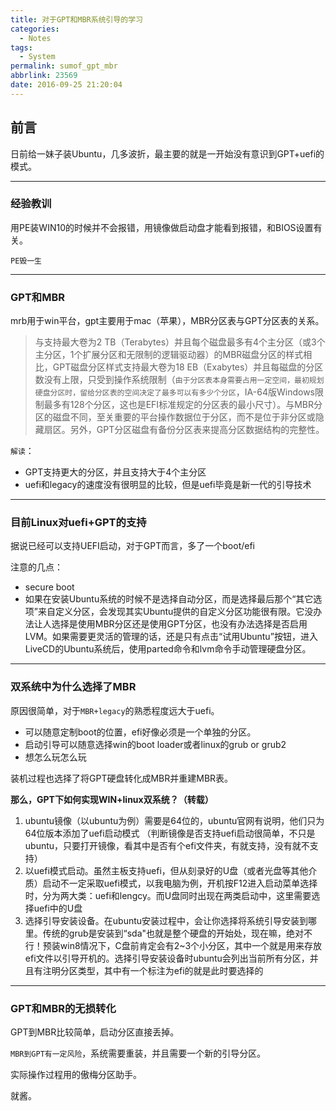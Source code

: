 ```yaml
---
title: 对于GPT和MBR系统引导的学习
categories:
  - Notes
tags:
  - System
permalink: sumof_gpt_mbr
abbrlink: 23569
date: 2016-09-25 21:20:04
---
```


<h2 id="intro">前言</h2>日前给一妹子装Ubuntu，几多波折，最主要的就是一开始没有意识到GPT+uefi的模式。

<!-- more -->

---------------

### 经验教训

用PE装WIN10的时候并不会报错，用镜像做启动盘才能看到报错，和BIOS设置有关。

`PE毁一生`

-------------

### GPT和MBR

mrb用于win平台，gpt主要用于mac（苹果），MBR分区表与GPT分区表的关系。

> 与支持最大卷为2 TB（Terabytes）并且每个磁盘最多有4个主分区（或3个主分区，1个扩展分区和无限制的逻辑驱动器）的MBR磁盘分区的样式相比，GPT磁盘分区样式支持最大卷为18 EB（Exabytes）并且每磁盘的分区数没有上限，只受到操作系统限制（`由于分区表本身需要占用一定空间，最初规划硬盘分区时，留给分区表的空间决定了最多可以有多少个分区`，IA-64版Windows限制最多有128个分区，这也是EFI标准规定的分区表的最小尺寸）。与MBR分区的磁盘不同，至关重要的平台操作数据位于分区，而不是位于非分区或隐藏扇区。另外，GPT分区磁盘有备份分区表来提高分区数据结构的完整性。

`解读`：

- GPT支持更大的分区，并且支持大于4个主分区
- uefi和legacy的速度没有很明显的比较，但是uefi毕竟是新一代的引导技术

--------------

### 目前Linux对uefi+GPT的支持

据说已经可以支持UEFI启动，对于GPT而言，多了一个boot/efi

注意的几点：

- secure boot
- 如果在安装Ubuntu系统的时候不是选择自动分区，而是选择最后那个“其它选项”来自定义分区，会发现其实Ubuntu提供的自定义分区功能很有限。它没办法让人选择是使用MBR分区还是使用GPT分区，也没有办法选择是否启用LVM。如果需要更灵活的管理的话，还是只有点击“试用Ubuntu”按钮，进入LiveCD的Ubuntu系统后，使用parted命令和lvm命令手动管理硬盘分区。

----------------

### 双系统中为什么选择了MBR

原因很简单，对于`MBR+legacy`的熟悉程度远大于uefi。

- 可以随意定制boot的位置，efi好像必须是一个单独的分区。
- 启动引导可以随意选择win的boot loader或者linux的grub or grub2
- 想怎么玩怎么玩

装机过程也选择了将GPT硬盘转化成MBR并重建MBR表。

**那么，GPT下如何实现WIN+linux双系统？（转载）**

1. ubuntu镜像（以ubuntu为例）需要是64位的，ubuntu官网有说明，他们只为64位版本添加了uefi启动模式
（判断镜像是否支持uefi启动很简单，不只是ubuntu，只要打开镜像，看其中是否有个efi文件夹，有就支持，没有就不支持）
2. 以uefi模式启动。虽然主板支持uefi，但从刻录好的U盘（或者光盘等其他介质）启动不一定采取uefi模式，以我电脑为例，开机按F12进入启动菜单选择时，分为两大类：uefi和lengcy。而U盘同时出现在两类启动中，这里需要选择uefi中的U盘
3. 选择引导安装设备。在ubuntu安装过程中，会让你选择将系统引导安装到哪里。传统的grub是安装到“sda"也就是整个硬盘的开始处，现在嘛，绝对不行！预装win8情况下，C盘前肯定会有2~3个小分区，其中一个就是用来存放efi文件以引导开机的。选择引导安装设备时ubuntu会列出当前所有分区，并且有注明分区类型，其中有一个标注为efi的就是此时要选择的

---------------

### GPT和MBR的无损转化

GPT到MBR比较简单，启动分区直接丢掉。

`MBR到GPT有一定风险`，系统需要重装，并且需要一个新的引导分区。

实际操作过程用的傲梅分区助手。

就酱。


